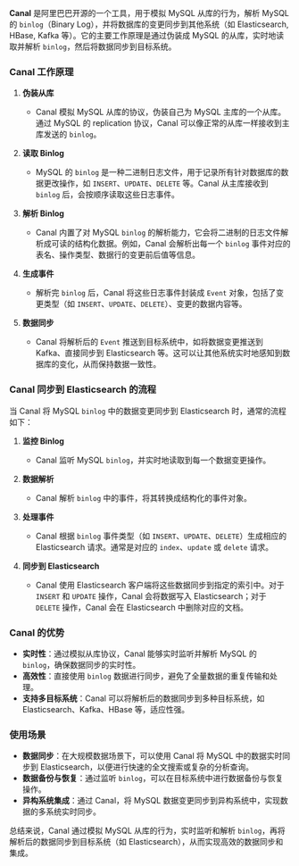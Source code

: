 **Canal** 是阿里巴巴开源的一个工具，用于模拟 MySQL 从库的行为，解析 MySQL 的 `binlog`（Binary Log），并将数据库的变更同步到其他系统（如 Elasticsearch, HBase, Kafka 等）。它的主要工作原理是通过伪装成 MySQL 的从库，实时地读取并解析 `binlog`，然后将数据同步到目标系统。

### Canal 工作原理

1. **伪装从库**
   - Canal 模拟 MySQL 从库的协议，伪装自己为 MySQL 主库的一个从库。通过 MySQL 的 replication 协议，Canal 可以像正常的从库一样接收到主库发送的 `binlog`。

2. **读取 Binlog**
   - MySQL 的 `binlog` 是一种二进制日志文件，用于记录所有针对数据库的数据更改操作，如 `INSERT`、`UPDATE`、`DELETE` 等。Canal 从主库接收到 `binlog` 后，会按顺序读取这些日志事件。

3. **解析 Binlog**
   - Canal 内置了对 MySQL `binlog` 的解析能力，它会将二进制的日志文件解析成可读的结构化数据。例如，Canal 会解析出每一个 `binlog` 事件对应的表名、操作类型、数据行的变更前后值等信息。

4. **生成事件**
   - 解析完 `binlog` 后，Canal 将这些日志事件封装成 `Event` 对象，包括了变更类型（如 `INSERT`、`UPDATE`、`DELETE`）、变更的数据内容等。

5. **数据同步**
   - Canal 将解析后的 `Event` 推送到目标系统中，如将数据变更推送到 Kafka、直接同步到 Elasticsearch 等。这可以让其他系统实时地感知到数据库的变化，从而保持数据一致性。

### Canal 同步到 Elasticsearch 的流程

当 Canal 将 MySQL `binlog` 中的数据变更同步到 Elasticsearch 时，通常的流程如下：

1. **监控 Binlog**
   - Canal 监听 MySQL `binlog`，并实时地读取到每一个数据变更操作。

2. **数据解析**
   - Canal 解析 `binlog` 中的事件，将其转换成结构化的事件对象。

3. **处理事件**
   - Canal 根据 `binlog` 事件类型（如 `INSERT`、`UPDATE`、`DELETE`）生成相应的 Elasticsearch 请求。通常是对应的 `index`、`update` 或 `delete` 请求。

4. **同步到 Elasticsearch**
   - Canal 使用 Elasticsearch 客户端将这些数据同步到指定的索引中。对于 `INSERT` 和 `UPDATE` 操作，Canal 会将数据写入 Elasticsearch；对于 `DELETE` 操作，Canal 会在 Elasticsearch 中删除对应的文档。

### Canal 的优势
- **实时性**：通过模拟从库协议，Canal 能够实时监听并解析 MySQL 的 `binlog`，确保数据同步的实时性。
- **高效性**：直接使用 `binlog` 数据进行同步，避免了全量数据的重复传输和处理。
- **支持多目标系统**：Canal 可以将解析后的数据同步到多种目标系统，如 Elasticsearch、Kafka、HBase 等，适应性强。

### 使用场景
- **数据同步**：在大规模数据场景下，可以使用 Canal 将 MySQL 中的数据实时同步到 Elasticsearch，以便进行快速的全文搜索或复杂的分析查询。
- **数据备份与恢复**：通过监听 `binlog`，可以在目标系统中进行数据备份与恢复操作。
- **异构系统集成**：通过 Canal，将 MySQL 数据变更同步到异构系统中，实现数据的多系统实时同步。

总结来说，Canal 通过模拟 MySQL 从库的行为，实时监听和解析 `binlog`，再将解析后的数据同步到目标系统（如 Elasticsearch），从而实现高效的数据同步和集成。